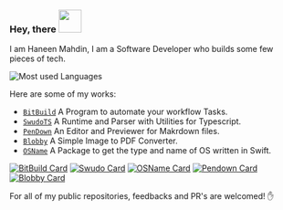 ### Hey, there <img height="40px" src="https://camo.githubusercontent.com/e8e7b06ecf583bc040eb60e44eb5b8e0ecc5421320a92929ce21522dbc34c891/68747470733a2f2f6d656469612e67697068792e636f6d2f6d656469612f6876524a434c467a6361737252346961377a2f67697068792e676966"/>
I am Haneen Mahdin, I am a Software Developer who builds some few pieces of tech. <br>

![Most used Languages](https://github-readme-stats.vercel.app/api/top-langs/?username=haneenmahd&layout=compact&theme)

Here are some of my works:
- [`BitBuild`](https://github.com/Bit-Build/bitbuild) A Program to automate your workflow Tasks.
- [`SwudoTS`](https://github.com/swudots/swudo) A Runtime and Parser with Utilities for Typescript.
- [`PenDown`](https://github.com/haneenmahd/pen-down) An Editor and Previewer for Makrdown files.
- [`Blobby`](https://github.com/haneenmahd/blobby) A Simple Image to PDF Converter.
- [`OSName`](https://github.com/haneenmahd/OSName) A Package to get the type and name of OS written in Swift.

[![BitBuild Card](https://github-readme-stats.vercel.app/api/pin/?username=Bit-Build&repo=bitbuild)](https://github.com/Bit-Build/bitbuild)
[![Swudo Card](https://github-readme-stats.vercel.app/api/pin/?username=swudots&repo=swudo)](https://github.com/swudots/swudo)
[![OSName Card](https://github-readme-stats.vercel.app/api/pin/?username=haneenmahd&repo=OSName)](https://github.com/haneenmahd/OSName)
[![Pendown Card](https://github-readme-stats.vercel.app/api/pin/?username=haneenmahd&repo=pen-down)](https://github.com/haneenmahd/pen-down)
[![Blobby Card](https://github-readme-stats.vercel.app/api/pin/?username=haneenmahd&repo=blobby)](https://github.com/haneenmahd/blobby)

For all of my public repositories, feedbacks and PR's are welcomed! ✋
